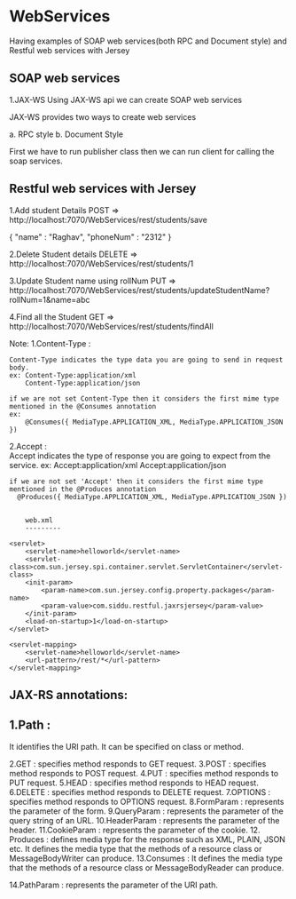 # WebServices
Having examples of SOAP web services(both RPC and Document style) and Restful web services with Jersey

SOAP web services 
--------------------
1.JAX-WS
  Using JAX-WS api we can create SOAP web services
  
  JAX-WS provides two ways to create web services
 
  a. RPC style
  b. Document Style
  
 First we have to run publisher class then we can run client for calling the soap services. 



  
  
Restful web services with Jersey
---------------------------------

1.Add student Details
POST => http://localhost:7070/WebServices/rest/students/save

{
"name" : "Raghav",
"phoneNum" : "2312"
}


2.Delete Student details
DELETE => http://localhost:7070/WebServices/rest/students/1

3.Update Student name using rollNum
PUT => http://localhost:7070/WebServices/rest/students/updateStudentName?rollNum=1&name=abc


4.Find all the Student
GET => http://localhost:7070/WebServices/rest/students/findAll



Note:
1.Content-Type :
  	
  	Content-Type indicates the type data you are going to send in request body.
 	ex: Content-Type:application/xml
 		Content-Type:application/json
 		
 	if we are not set Content-Type then it considers the first mime type mentioned in the @Consumes annotation
 	ex:
 		@Consumes({ MediaType.APPLICATION_XML, MediaType.APPLICATION_JSON })
 		
 	
2.Accept :	
	  Accept indicates  the type of response you are going to expect from the service.
	  ex: Accept:application/xml
	  	  Accept:application/json
	  	  
	if we are not set 'Accept' then it considers the first mime type mentioned in the @Produces annotation  	    
	  @Produces({ MediaType.APPLICATION_XML, MediaType.APPLICATION_JSON })
	  

		web.xml
		---------
		
	<servlet>
		<servlet-name>helloworld</servlet-name>
		<servlet-class>com.sun.jersey.spi.container.servlet.ServletContainer</servlet-class>
		<init-param>
			<param-name>com.sun.jersey.config.property.packages</param-name>
			<param-value>com.siddu.restful.jaxrsjersey</param-value>
		</init-param>
		<load-on-startup>1</load-on-startup>
	</servlet>
 
	<servlet-mapping>
		<servlet-name>helloworld</servlet-name>
		<url-pattern>/rest/*</url-pattern>
	</servlet-mapping>
	
	
JAX-RS annotations:
--------------------

1.Path :
-------- 
   It identifies the URI path. It can be specified on class or method.
   

2.GET :
   specifies method responds to GET request.
3.POST :
   specifies method responds to POST request.
4.PUT :
   specifies method responds to PUT request.
5.HEAD :
   specifies method responds to HEAD request.
6.DELETE :
   specifies method responds to DELETE request.
7.OPTIONS :
   specifies method responds to OPTIONS request.
8.FormParam :
   represents the parameter of the form.
9.QueryParam :
   represents the parameter of the query string of an URL.
10.HeaderParam :
   represents the parameter of the header.
11.CookieParam :
   represents the parameter of the cookie.
12. Produces :
   defines media type for the response such as XML, PLAIN, JSON etc. It defines the media type that the methods of a   resource class or MessageBodyWriter can produce.
13.Consumes :
  It defines the media type that the methods of a resource class or MessageBodyReader can produce.

14.PathParam : 
   represents the parameter of the URI path.
	

